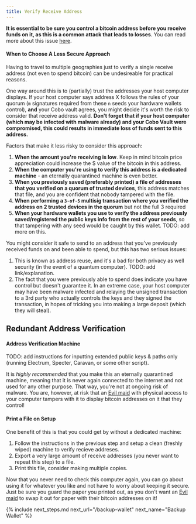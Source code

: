 ```yaml
---
title: Verify Receive Address
---
```


**It is essential to be sure you control a bitcoin address before you receive funds on it, as this is a common attack that leads to losses**.
You can read more about this issue [here](/known-issues/verify-receive-address).

#### When to Choose A Less Secure Approach
Having to travel to multiple geographies just to verify a single receive address (not even to spend bitcoin) can be undesireable for practical reasons.

One way around this is to (partially) trust the addresses your host computer displays.
If your host computer says address X follows the rules of your quorum (`m` signatures required from these `n` seeds your hardware wallets control), **and** your Cobo vault agrees, you might decide it's worth the risk to consider that receive address valid.
**Don't forget that if your host computer (which may be infected with malware already) and your Cobo Vault were compromised, this could results in immediate loss of funds sent to this address.**

Factors that make it less risky to consider this approach:
1. **When the amount you're receiving is low**.
Keep in mind bitcoin price appreciation could increase the $ value of the bitcoin in this address.
2. **When the computer you're using to verify this address is a dedicated machine** -
an eternally quarantined machine is even better.
3. **When you previously saved (preferably printed) a file of addresses that you verified on a quorum of trusted devices**,
this address matches that file, and you are confident that nobody tampered with the file.
4. **When performing a `3-of-5` multisig transaction where you verified the address on 2 trusted devices in the quorum**
but not the full 3 required
5. **When your hardware wallets you use to verify the address previously saved/registered the public keys info from the rest of your seeds**,
so that tampering with any seed would be caught by this wallet. TODO: add more on this.

You might consider it safe to send to an address that you've previously received funds on and been able to spend, but this has two serious issues:
1. This is known as address reuse, and it's a bad for both privacy as well security (in the event of a quantum computer).
TODO: add link/explanation.
2. The fact that you were previously able to spend does indicate you have control but doesn't guarantee it.
In an extreme case, your host computer may have been malware infected and relaying the unsigned transaction to a 3rd party who actually controls the keys and they signed the transaction, in hopes of tricking you into making a large deposit (which they will steal).


## Redundant Address Verification

#### Address Verification Machine
TODO: add instructions for inputting extended public keys & paths only (running Electrum, Specter, Caravan, or some other script).

It is *highly recommended* that you make this an eternally quarantined machine, meaning that it is never again connected to the internet and not used for any other purpose.
That way, you're not at ongoing risk of malware.
You are, however, at risk that an [Evil maid](https://en.wikipedia.org/wiki/Evil_maid_attack) with physical access to your computer tampers with it to display bitcoin addresses on it that they control!

#### Print a File on Setup
One benefit of this is that you could get by without a dedicated machine:
1. Follow the instructions in the previous step and setup a clean (freshly wiped) machine to verify recieve addreses.
2. Export a very large amount of receive addresses (you never want to repeat this step) to a file.
3. Print this file, consider making multiple copies.

Now that you never need to check this computer again, you can go about using it for whatever you like and not have to worry about keeping it secure.
Just be sure you guard the paper you printed out, as you don't want an [Evil maid](https://en.wikipedia.org/wiki/Evil_maid_attack) to swap it out for paper with their bitcoin addresses on it!


{% include next_steps.md next_url="/backup-wallet" next_name="Backup Wallet" %}
